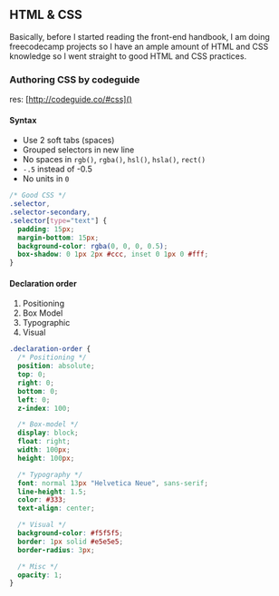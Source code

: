 ## HTML & CSS

Basically, before I started reading the front-end handbook, I am doing freecodecamp projects so I have an ample amount of HTML and CSS knowledge so I went straight to good HTML and CSS practices.

### Authoring CSS by codeguide

res: [http://codeguide.co/#css]()

#### Syntax

- Use 2 soft tabs (spaces)
- Grouped selectors in new line
- No spaces in `rgb()`, `rgba()`, `hsl()`, `hsla()`, `rect()`
- `-.5` instead of -0.5
- No units in `0`

```css
/* Good CSS */
.selector,
.selector-secondary,
.selector[type="text"] {
  padding: 15px;
  margin-bottom: 15px;
  background-color: rgba(0, 0, 0, 0.5);
  box-shadow: 0 1px 2px #ccc, inset 0 1px 0 #fff;
}
```

#### Declaration order

1. Positioning
2. Box Model
3. Typographic
4. Visual

```css
.declaration-order {
  /* Positioning */
  position: absolute;
  top: 0;
  right: 0;
  bottom: 0;
  left: 0;
  z-index: 100;

  /* Box-model */
  display: block;
  float: right;
  width: 100px;
  height: 100px;

  /* Typography */
  font: normal 13px "Helvetica Neue", sans-serif;
  line-height: 1.5;
  color: #333;
  text-align: center;

  /* Visual */
  background-color: #f5f5f5;
  border: 1px solid #e5e5e5;
  border-radius: 3px;

  /* Misc */
  opacity: 1;
}
```

